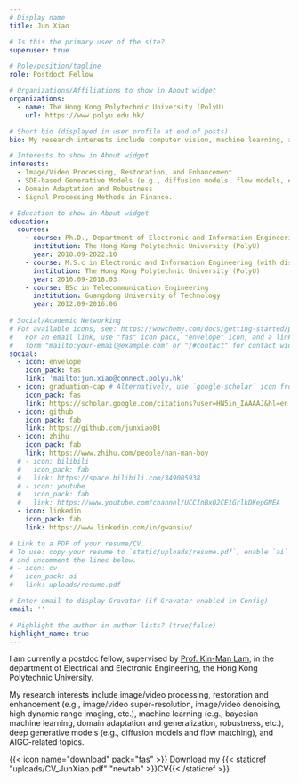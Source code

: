 ```yaml
---
# Display name
title: Jun Xiao

# Is this the primary user of the site?
superuser: true

# Role/position/tagline
role: Postdoct Fellow

# Organizations/Affiliations to show in About widget
organizations:
  - name: The Hong Kong Polytechnic University (PolyU)
    url: https://www.polyu.edu.hk/

# Short bio (displayed in user profile at end of posts)
bio: My research interests include computer vision, machine learning, and signal processing methods in finance.

# Interests to show in About widget
interests:
  - Image/Video Processing, Restoration, and Enhancement
  - SDE-based Generative Models (e.g., diffusion models, flow models, etc.)
  - Domain Adaptation and Robustness
  - Signal Processing Methods in Finance.

# Education to show in About widget
education:
  courses:
    - course: Ph.D., Department of Electronic and Information Engineering
      institution: The Hong Kong Polytechnic University (PolyU)
      year: 2018.09-2022.10
    - course: M.S.c in Electronic and Information Engineering (with distinction)
      institution: The Hong Kong Polytechnic University (PolyU)
      year: 2016.09-2018.03  
    - course: BSc in Telecommunication Engineering
      institution: Guangdong University of Technology
      year: 2012.09-2016.06
      
# Social/Academic Networking
# For available icons, see: https://wowchemy.com/docs/getting-started/page-builder/#icons
#   For an email link, use "fas" icon pack, "envelope" icon, and a link in the
#   form "mailto:your-email@example.com" or "/#contact" for contact widget.
social:
  - icon: envelope
    icon_pack: fas
    link: 'mailto:jun.xiao@connect.polyu.hk'
  - icon: graduation-cap # Alternatively, use `google-scholar` icon from `ai` icon pack
    icon_pack: fas
    link: https://scholar.google.com/citations?user=HN5in_IAAAAJ&hl=en
  - icon: github
    icon_pack: fab
    link: https://github.com/junxiao01
  - icon: zhihu
    icon_pack: fab
    link: https://www.zhihu.com/people/nan-man-boy
  # - icon: bilibili
  #   icon_pack: fab
  #   link: https://space.bilibili.com/349005938
  # - icon: youtube
  #   icon_pack: fab
  #   link: https://www.youtube.com/channel/UCCInBxO2CE1GrlkDKepGNEA
  - icon: linkedin
    icon_pack: fab
    link: https://www.linkedin.com/in/gwansiu/

# Link to a PDF of your resume/CV.
# To use: copy your resume to `static/uploads/resume.pdf`, enable `ai` icons in `params.toml`,
# and uncomment the lines below.
# - icon: cv
#   icon_pack: ai
#   link: uploads/resume.pdf

# Enter email to display Gravatar (if Gravatar enabled in Config)
email: ''

# Highlight the author in author lists? (true/false)
highlight_name: true
---
```


I am currently a postdoc fellow, supervised by [Prof. Kin-Man Lam](http://www.eie.polyu.edu.hk/~enkmlam/), in the department of Electrical and Electronic Engineering, the Hong Kong Polytechnic University. 

My research interests include image/video processing, restoration and enhancement (e.g., image/video super-resolution, image/video denoising, high dynamic range imaging, etc.), machine learning (e.g., bayesian machine learning, domain adaptation and generalization, robustness, etc.), deep generative models (e.g., diffusion models and flow matching), and AIGC-related topics. 


<!-- industry, including machine learning researcher (computer vision), data scientist, quantitive researcher in finance.  -->  

{{< icon name="download" pack="fas" >}} Download my {{< staticref "uploads/CV_JunXiao.pdf" "newtab" >}}CV{{< /staticref >}}.

